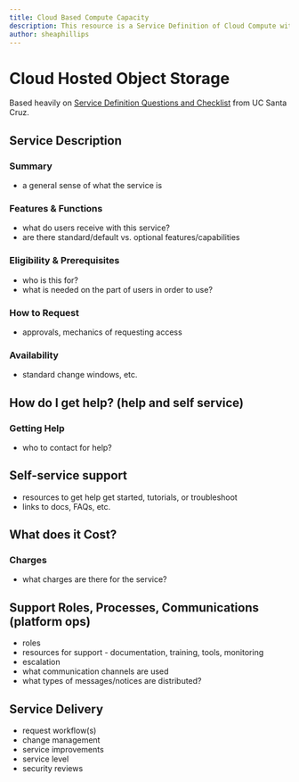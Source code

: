 ```yaml
---
title: Cloud Based Compute Capacity
description: This resource is a Service Definition of Cloud Compute within BC Gov and concisely describes the key elements of the service for current and prospective users of the service.
author: sheaphillips
---
```

# Cloud Hosted Object Storage  
  
Based heavily on [Service Definition Questions and Checklist](https://its.ucsc.edu/itsm/checklist.html) from UC Santa Cruz.

## Service Description

### Summary

* a general sense of what the service is

### Features & Functions

* what do users receive with this service?
* are there standard/default vs. optional features/capabilities  

### Eligibility & Prerequisites

* who is this for?
* what is needed on the part of users in order to use?

### How to Request

* approvals, mechanics of requesting access

### Availability 

* standard change windows, etc.

## How do I get help? (help and self service)

### Getting Help

* who to contact for help?

## Self-service support

* resources to get help get started, tutorials, or troubleshoot
* links to docs, FAQs, etc.

## What does it Cost?

### Charges

* what charges are there for the service?

## Support Roles, Processes, Communications (platform ops)

* roles
* resources for support - documentation, training, tools, monitoring
* escalation
* what communication channels are used
* what types of messages/notices are distributed?

## Service Delivery

* request workflow(s)
* change management
* service improvements
* service level
* security reviews
